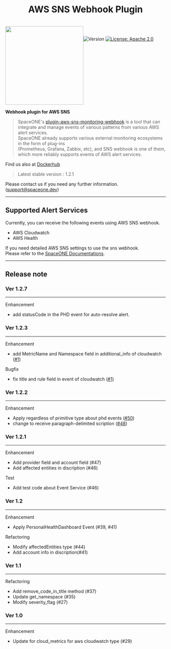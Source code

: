 <h1 align="center">AWS SNS Webhook Plugin</h1>  

<br/>  
<div align="center" style="display:flex;">  
  <img width="245" src="https://user-images.githubusercontent.com/83386688/155678636-4e35b1d3-3fb6-4d1d-84aa-323a7f73b966.png">
  <p> 
    <br>
    <img alt="Version"  src="https://img.shields.io/badge/version-1.2.1-blue.svg?cacheSeconds=2592000"  />    
    <a href="https://www.apache.org/licenses/LICENSE-2.0"  target="_blank"><img alt="License: Apache 2.0"  src="https://img.shields.io/badge/License-Apache 2.0-yellow.svg" /></a> 
  </p> 
</div>    

**Webhook plugin for AWS SNS**

> SpaceONE's [plugin-aws-sns-monitoring-webhook](https://github.com/spaceone-dev/plugin-aws-sns-mon-webhook)
> is a tool that can integrate and manage events of various patterns from various AWS alert services.   
> SpaceONE already supports various external monitoring ecosystems in the form of plug-ins   
> (Prometheus, Grafana, Zabbix, etc), and SNS webhook is one of them, which more reliably supports events of AWS alert
> services.

Find us also at [Dockerhub](https://hub.docker.com/repository/docker/spaceone/plugin-aws-sns-mon-webhook)
> Latest stable version : 1.2.1

Please contact us if you need any further information. (support@spaceone.dev)

---

## Supported Alert Services

Currently, you can receive the following events using AWS SNS webhook.

* AWS Cloudwatch
* AWS Health

If you need detailed AWS SNS settings to use the sns webhook.   
Please refer to
the [SpaceONE Documentations](https://spaceone.org/docs/guides/alert_manager/webhook_settings/aws_sns_webhook/).

---

## Release note

### Ver 1.2.7

---

Enhancement

- add statusCode in the PHD event for auto-resolve alert.

### Ver 1.2.3

---

Enhancement

- add MetricName and Namespace field in additional_info of
  cloudwatch ([#1](https://github.com/cloudforet-io/plugin-aws-sns-mon-webhook/issues/1))

Bugfix

- fix title and rule field in event of
  cloudwatch ([#1](https://github.com/cloudforet-io/plugin-aws-sns-mon-webhook/issues/1))

### Ver 1.2.2

---

Enhancement

- Apply regardless of primitive type about phd
  events ([#50](https://github.com/spaceone-dev/plugin-aws-sns-mon-webhook/issues/50))
- change to receive paragraph-delimited
  scription ([#48](https://github.com/spaceone-dev/plugin-aws-sns-mon-webhook/issues/48))

### Ver 1.2.1

---

Enhancement

- Add provider field and account field (#47)
- Add affected entities in discription (#46)

Test

- Add test code about Event Service (#46)

### Ver 1.2

---

Enhancement

- Apply PersonalHealthDashboard Event (#39, #41)

Refactoring

- Modify affectedEntities type (#44)
- Add account info in discription(#41)

### Ver 1.1

---

Refactoring

- Add remove_code_in_title method (#37)
- Update get_namespace (#35)
- Modify severity_flag (#27)

### Ver 1.0

---

Enhancement

- Update for cloud_metrics for aws cloudwatch type (#29)

